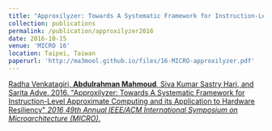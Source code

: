 ```yaml
---
title: "Approxilyzer: Towards A Systematic Framework for Instruction-Level Approximate Computing and its Application to Hardware Resiliency"
collection: publications
permalink: /publication/approxilyzer2016
date: 2016-10-15
venue: 'MICRO 16'
location: Taipei, Taiwan
paperurl: 'http://ma3mool.github.io/files/16-MICRO-approxilyzer.pdf'
---
```


[Radha Venkatagiri, <b>Abdulrahman Mahmoud</b>, Siva Kumar Sastry Hari, and Sarita Adve. 2016. &quot;Approxilyzer: Towards A Systematic Framework for Instruction-Level Approximate Computing and its Application to Hardware Resiliency&quot; <i>2016 49th Annual IEEE/ACM International Symposium on Microarchitecture (MICRO)</i>.](http://ma3mool.github.io/files/zhangmahmoud2012.pdf)

